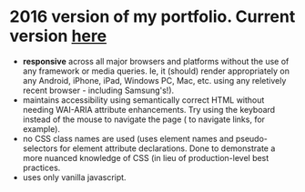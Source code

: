 # 2016 version of my portfolio. Current version [here](http://marknewman.me/)

- **responsive** across all major browsers and platforms without the use of any framework or media queries. Ie, it (should) render appropriately on any Android, iPhone, iPad, Windows PC, Mac, etc. using any reletively recent browser - including Samsung's!).
- maintains accessibility using semantically correct HTML without needing WAI-ARIA attribute enhancements. Try using the keyboard instead of the mouse to navigate the page (<TAB> to navigate links, for example).
- no CSS class names are used (uses element names and pseudo-selectors for element attribute declarations. Done to demonstrate a more nuanced knowledge of CSS (in lieu of production-level best practices.
- uses only vanilla javascript.
